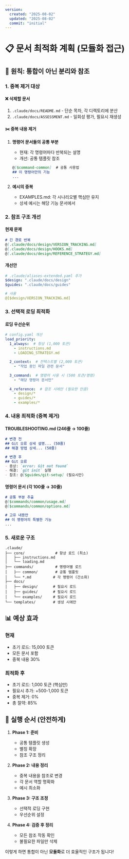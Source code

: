 ```yaml
---
version:
  created: "2025-08-02"
  updated: "2025-08-02"
  commit: "initial"
---
```


# 📋 문서 최적화 계획 (모듈화 접근)

## 🎯 원칙: 통합이 아닌 분리와 참조

### 1. 중복 제거 대상

#### ❌ 삭제할 문서
1. `.claude/docs/README.md` - 단순 목차, 각 디렉토리에 분산
2. `.claude/docs/ASSESSMENT.md` - 일회성 평가, 필요시 재생성

#### ✂️ 중복 내용 제거
1. **명령어 문서들의 공통 부분**
   - 현재: 각 명령어마다 반복되는 설명
   - 개선: 공통 템플릿 참조
   ```markdown
   @[$command-common]  # 공통 사용법
   ## 이 명령어만의 기능
   ...
   ```

2. **예시의 중복**
   - EXAMPLES.md: 각 시나리오별 핵심만 유지
   - 상세 예시는 해당 기능 문서에서

### 2. 참조 구조 개선

#### 현재 문제
```markdown
# 긴 경로 반복
@[.claude/docs/design/VERSION_TRACKING.md]
@[.claude/docs/design/HOOKS.md]
@[.claude/docs/design/REFERENCE_STRATEGY.md]
```

#### 개선안
```yaml
# .claude/aliases-extended.yaml 추가
$design: ".claude/docs/design"
$guides: ".claude/docs/guides"

# 사용
@[$design/VERSION_TRACKING.md]
```

### 3. 선택적 로딩 최적화

#### 로딩 우선순위
```yaml
# config.yaml 개선
load_priority:
  1_always:  # 항상 (1,000 토큰)
    - instructions.md
    - LOADING_STRATEGY.md
    
  2_context:  # 컨텍스트별 (2,000 토큰)
    - "작업 중인 파일 관련 문서"
    
  3_command:  # 명령어 사용 시 (500 토큰/명령)
    - "해당 명령어 문서만"
    
  4_reference:  # 참조 시에만 (필요한 만큼)
    - design/*
    - guides/*
    - examples/*
```

### 4. 내용 최적화 (중복 제거)

#### TROUBLESHOOTING.md (246줄 → 100줄)
```markdown
# 변경 전
## Git 오류 상세 설명... (50줄)
## 해결 방법 상세... (50줄)

# 변경 후
## Git 오류
- 증상: `error: Git not found`
- 해결: `git init` 실행
- 참조: @[$guides/git-setup] (필요시만)
```

#### 명령어 문서 (각 100줄 → 30줄)
```markdown
# 공통 부분 추출
@[$commands/common/usage.md]
@[$commands/common/options.md]

# 고유 내용만
## 이 명령어의 특별한 기능
...
```

### 5. 새로운 구조

```
.claude/
├── core/              # 항상 로드 (최소)
│   ├── instructions.md
│   └── loading.md
├── commands/          # 명령어별 로드
│   ├── common/        # 공통 템플릿
│   └── *.md          # 각 명령어 (간소화)
├── docs/
│   ├── design/       # 필요시 로드
│   ├── guides/       # 필요시 로드
│   └── examples/     # 필요시 로드
└── templates/        # 생성 시에만
```

## 📊 예상 효과

### 현재
- 초기 로드: 15,000 토큰
- 모든 문서 포함
- 중복 내용 30%

### 최적화 후
- 초기 로드: 1,000 토큰 (핵심만)
- 필요시 추가: +500-1,000 토큰
- 중복 제거: 0%
- 총 절약: 85%

## 🔧 실행 순서 (안전하게)

1. **Phase 1: 준비**
   - 공통 템플릿 생성
   - 별칭 확장
   - 참조 구조 정리

2. **Phase 2: 내용 정리**
   - 중복 내용을 참조로 변경
   - 각 문서 역할 명확화
   - 예시 최소화

3. **Phase 3: 구조 조정**
   - 선택적 로딩 구현
   - 우선순위 설정

4. **Phase 4: 검증 후 정리**
   - 모든 참조 작동 확인
   - 불필요한 파일만 삭제

이렇게 하면 통합이 아닌 **모듈화**로 더 효율적인 구조가 됩니다!